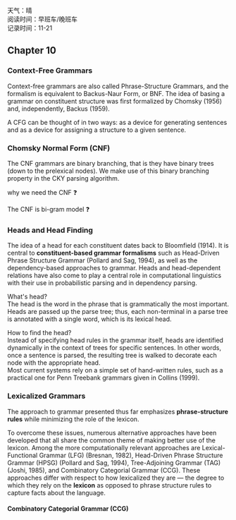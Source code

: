 天气：晴<br>阅读时间：早班车/晚班车<br>记录时间：11-21

## Chapter 10

### Context-Free Grammars

Context-free grammars are also called Phrase-Structure Grammars, and the formalism is equivalent to Backus-Naur Form, or BNF. The idea of basing a grammar on constituent structure was first formalized by Chomsky (1956) and, independently, Backus (1959).

A CFG can be thought of in two ways: as a device for generating sentences and as a device for assigning a structure to a given sentence.

### Chomsky Normal Form (CNF)

The CNF grammars are binary branching, that is they have binary trees (down to the prelexical nodes). We make use of this binary branching property in the CKY parsing algorithm.

why we need the CNF :question:

The CNF is bi-gram model​ :question: 

### Heads and Head Finding

The idea of a head for each constituent dates back to Bloomfield (1914). It is central to **constituent-based grammar formalisms** such as Head-Driven Phrase Structure Grammar (Pollard and Sag, 1994), as well as the dependency-based approaches to grammar. Heads and head-dependent relations have also come to play a central role in computational linguistics with their use in probabilistic parsing and in dependency parsing.

What's head?<br>	The head is the word in the phrase that is grammatically the most important. Heads are passed up the parse tree; thus, each non-terminal in a parse tree is annotated with a single word, which is its lexical head.

How to find the head?<br>	Instead of specifying head rules in the grammar itself, heads are identified dynamically in the context of trees for specific sentences. In other words, once a sentence is parsed, the resulting tree is walked to decorate each node with the appropriate head. <br>	Most current systems rely on a simple set of hand-written rules, such as a practical one for Penn Treebank grammars given in Collins (1999).

### Lexicalized Grammars

The approach to grammar presented thus far emphasizes **phrase-structure rules** while minimizing the role of the lexicon. 

To overcome these issues, numerous alternative approaches
have been developed that all share the common theme of making better
use of the lexicon. Among the more computationally relevant approaches are Lexical-Functional Grammar (LFG) (Bresnan, 1982), Head-Driven Phrase Structure Grammar (HPSG) (Pollard and Sag, 1994), Tree-Adjoining Grammar (TAG) (Joshi, 1985), and Combinatory Categorial Grammar (CCG). These approaches differ with respect to how lexicalized they are — the degree to which they rely on the **lexicon** as opposed to phrase structure rules to capture facts about the language.

#### Combinatory Categorial Grammar (CCG)



